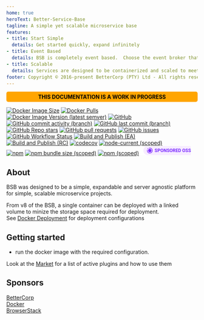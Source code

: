 ```yaml
---
home: true
heroText: Better-Service-Base
tagline: A simple yet scalable microservice base
features:
- title: Start Simple
  details: Get started quickly, expand infinitely
- title: Event Based
  details: BSB is completely event based.  Choose the event broker that suites your needs, or build one if it doesn't exist yet.
- title: Scalable
  details: Services are designed to be containerized and scaled to meet demand.
footer: Copyright © 2016-present BetterCorp (PTY) Ltd - All rights reserved
---
```


<div style="background: orange; color: black; padding: 5px 10px 5px 10px; border-radius: 5px; text-align: center; font-weight: 700;">THIS DOCUMENTATION IS A WORK IN PROGRESS</div>

[![Docker Image Size](https://img.shields.io/docker/image-size/betterweb/service-base/latest)](https://hub.docker.com/r/betterweb/service-base) 
[![Docker Pulls](https://img.shields.io/docker/pulls/betterweb/service-base)](https://hub.docker.com/r/betterweb/service-base) 
[![Docker Image Version (latest semver)](https://img.shields.io/docker/v/betterweb/service-base?sort=semver)](https://hub.docker.com/r/betterweb/service-base) 
[![GitHub](https://img.shields.io/github/license/BetterCorp/better-service-base)](https://github.com/BetterCorp/better-service-base) 
[![GitHub commit activity (branch)](https://img.shields.io/github/commit-activity/m/bettercorp/better-service-base/master)](https://github.com/BetterCorp/better-service-base) 
[![GitHub last commit (branch)](https://img.shields.io/github/last-commit/bettercorp/better-service-base/master)](https://github.com/BetterCorp/better-service-base) 
[![GitHub Repo stars](https://img.shields.io/github/stars/BetterCorp/better-service-base)](https://github.com/BetterCorp/better-service-base) 
[![GitHub pull requests](https://img.shields.io/github/issues-pr-raw/BetterCorp/better-service-base)](https://github.com/BetterCorp/better-service-base/pulls) 
[![GitHub issues](https://img.shields.io/github/issues-raw/BetterCorp/better-service-base)](https://github.com/BetterCorp/better-service-base/issues) 
[![GitHub Workflow Status](https://img.shields.io/github/workflow/status/BetterCorp/better-service-base/Build%20and%20Publish%20Containers%20(LIVE))](https://github.com/BetterCorp/better-service-base/actions/workflows/tags.yml) 
[![Build and Publish (EA)](https://github.com/BetterCorp/better-service-base/actions/workflows/develop.yml/badge.svg?branch=develop)](https://github.com/BetterCorp/better-service-base/actions/workflows/develop.yml)
[![Build and Publish (RC)](https://github.com/BetterCorp/better-service-base/actions/workflows/master.yml/badge.svg?branch=master)](https://github.com/BetterCorp/better-service-base/actions/workflows/master.yml)
[![codecov](https://codecov.io/gh/BetterCorp/better-service-base/branch/master/graph/badge.svg)](https://codecov.io/gh/BetterCorp/better-service-base) 
[![node-current (scoped)](https://img.shields.io/node/v/@bettercorp/service-base)](https://www.npmjs.com/package/@bettercorp/service-base)  
[![npm](https://img.shields.io/npm/dt/@bettercorp/service-base)](https://www.npmjs.com/package/@bettercorp/service-base) 
[![npm bundle size (scoped)](https://img.shields.io/bundlephobia/min/@bettercorp/service-base)](https://www.npmjs.com/package/@bettercorp/service-base) 
[![npm (scoped)](https://img.shields.io/npm/v/@bettercorp/service-base)](https://www.npmjs.com/package/@bettercorp/service-base) 
[![Docker Sponsored Open Source](./assets/hub.docker.com_r_betterweb_service-base.png)](https://hub.docker.com/r/betterweb/service-base) 

## About

BSB was designed to be a simple, expandable and server agnostic platform for simple, scalable microservice projects.  

From v8 of the BSB, a single container can be deployed with a linked volume to minize the storage space required for deployment.  
See [Docker Deployment](/Deployment)  for deployment configurations
  

## Getting started

- run the docker image with the required configuration.  

Look at the [Market](/Market) for a list of active plugins and how to use them


## Sponsors  

[BetterCorp](https://www.bettercorp.dev)  
[Docker](https://www.docker.com)  
[BrowserStack](https://www.browserstack.com/)  